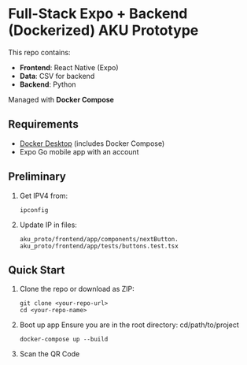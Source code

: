 # Full-Stack Expo + Backend (Dockerized) AKU Prototype

This repo contains:
- **Frontend**: React Native (Expo)
- **Data**: CSV for backend
- **Backend**: Python

Managed with **Docker Compose**

## Requirements
- [Docker Desktop](https://www.docker.com/get-started) (includes Docker Compose)
- Expo Go mobile app with an account

## Preliminary
1. Get IPV4 from: 
   ```
   ipconfig
   ```
2. Update IP in files:
   ```
   aku_proto/frontend/app/components/nextButton.
   aku_proto/frontend/app/tests/buttons.test.tsx
   ``` 
## Quick Start
1. Clone the repo or download as ZIP:
   ```
   git clone <your-repo-url>
   cd <your-repo-name>
   ```
2. Boot up app
   Ensure you are in the root directory: cd/path/to/project
    ```
   docker-compose up --build
   ```
3. Scan the QR Code
